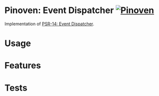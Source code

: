 # Pinoven: Event Dispatcher  [![Pinoven](https://circleci.com/gh/rbergDrox/pinoven-event-dispatcher.svg?style=svg)](https://circleci.com/gh/rbergDrox/pinoven-event-dispatcher/tree/master)

Implementation of [PSR-14: Event Dispatcher](https://github.com/php-fig/event-dispatcher).

# Usage


# Features


# Tests

